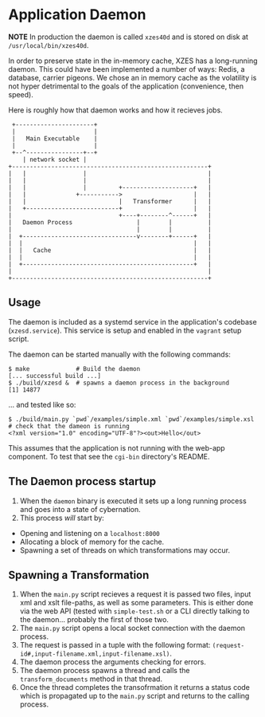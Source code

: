# Application Daemon

**NOTE** In production the daemon is called `xzes40d` and is stored on disk at `/usr/local/bin/xzes40d`.

In order to preserve state in the in-memory cache, XZES has a long-running daemon.
This could have been implemented a number of ways: Redis, a database, carrier pigeons.
We chose an in memory cache as the volatility is not hyper detrimental to the goals of the application (convenience, then speed).

Here is roughly how that daemon works and how it recieves jobs.

```
 +----------------------+
 |                      |
 |   Main Executable    |
 |                      |
 +--^----------------+--+
    | network socket |
+-------------------------------------------------------+
|   |                |                                  |
|   |                |                                  |
|   |                |         +--------------------+   |
|   |              +----------->                    |   |
|   |                          |   Transformer      |   |
|   +--------------------------+                    |   |
|                              +----+--------^------+   |
|   Daemon Process                  |        |          |
|                                   |        |          |
|  +--------------------------------v--------+------+   |
|  |                                                |   |
|  |   Cache                                        |   |
|  |                                                |   |
|  +------------------------------------------------+   |
|                                                       |
+-------------------------------------------------------+
```

## Usage

The daemon is included as a systemd service in the application's codebase (`xzesd.service`).
This service is setup and enabled in the `vagrant` setup script.

The daemon can be started manually with the following commands:

```
$ make             # Build the daemon
[... successful build ...]
$ ./build/xzesd &  # spawns a daemon process in the background
[1] 14877
```

... and tested like so:

```
$ ./build/main.py `pwd`/examples/simple.xml `pwd`/examples/simple.xsl # check that the dameon is running
<?xml version="1.0" encoding="UTF-8"?><out>Hello</out>
```

This assumes that the application is not running with the web-app component. To test that see the `cgi-bin` directory's README.

## The Daemon process startup

1. When the `daemon` binary is executed it sets up a long running process and goes into a state of cybernation.
2. This process *will* start by:
  - Opening and listening on a `localhost:8000`
  - Allocating a block of memory for the cache.
  - Spawning a set of threads on which transformations may occur.

## Spawning a Transformation

1. When the `main.py` script recieves a request it is passed two files, input xml and xslt file-paths, as well as some parameters.
   This is either done via the web API (tested with `simple-test.sh` or a CLI directly talking to the daemon... probably the first of those two.
2. The `main.py` script opens a local socket connection with the daemon process.
3. The request is passed in a tuple with the following format: `(request-id#,input-filename.xml,input-filename.xsl)`.
4. The daemon process the arguments checking for errors.
5. The daemon process spawns a thread and calls the `transform_documents` method in that thread.
6. Once the thread completes the transofrmation it returns a status code which is propagated up to the `main.py` script and returns to the calling process.
